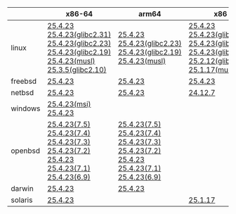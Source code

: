 ||x86-64|arm64|x86|ppc64le|armv7|armel|
| --- | --- | --- | --- | --- | --- | --- |
|linux|[25.4.23](https://github.com/roswell/sbcl_head/releases/download/25.4.23/sbcl-25.4.23-x86-64-linux-binary.tar.bz2)<br />[25.4.23(glibc2.31)](https://github.com/roswell/sbcl_head/releases/download/25.4.23/sbcl-25.4.23-x86-64-linux-glibc2.31-binary.tar.bz2)<br />[25.4.23(glibc2.23)](https://github.com/roswell/sbcl_head/releases/download/25.4.23/sbcl-25.4.23-x86-64-linux-glibc2.23-binary.tar.bz2)<br />[25.4.23(glibc2.19)](https://github.com/roswell/sbcl_head/releases/download/25.4.23/sbcl-25.4.23-x86-64-linux-glibc2.19-binary.tar.bz2)<br />[25.4.23(musl)](https://github.com/roswell/sbcl_head/releases/download/25.4.23/sbcl-25.4.23-x86-64-linux-musl-binary.tar.bz2)<br />[25.3.5(glibc2.10)](https://github.com/roswell/sbcl_head/releases/download/25.3.5/sbcl-25.3.5-x86-64-linux-glibc2.10-binary.tar.bz2)<br />|[25.4.23](https://github.com/roswell/sbcl_head/releases/download/25.4.23/sbcl-25.4.23-arm64-linux-binary.tar.bz2)<br />[25.4.23(glibc2.23)](https://github.com/roswell/sbcl_head/releases/download/25.4.23/sbcl-25.4.23-arm64-linux-glibc2.23-binary.tar.bz2)<br />[25.4.23(glibc2.19)](https://github.com/roswell/sbcl_head/releases/download/25.4.23/sbcl-25.4.23-arm64-linux-glibc2.19-binary.tar.bz2)<br />[25.4.23(musl)](https://github.com/roswell/sbcl_head/releases/download/25.4.23/sbcl-25.4.23-arm64-linux-musl-binary.tar.bz2)<br />|[25.4.23](https://github.com/roswell/sbcl_head/releases/download/25.4.23/sbcl-25.4.23-x86-linux-binary.tar.bz2)<br />[25.4.23(glibc2.31)](https://github.com/roswell/sbcl_head/releases/download/25.4.23/sbcl-25.4.23-x86-linux-glibc2.31-binary.tar.bz2)<br />[25.4.23(glibc2.23)](https://github.com/roswell/sbcl_head/releases/download/25.4.23/sbcl-25.4.23-x86-linux-glibc2.23-binary.tar.bz2)<br />[25.4.23(glibc2.19)](https://github.com/roswell/sbcl_head/releases/download/25.4.23/sbcl-25.4.23-x86-linux-glibc2.19-binary.tar.bz2)<br />[25.2.12(glibc2.10)](https://github.com/roswell/sbcl_head/releases/download/25.2.12/sbcl-25.2.12-x86-linux-glibc2.10-binary.tar.bz2)<br />[25.1.17(musl)](https://github.com/roswell/sbcl_head/releases/download/25.1.17/sbcl-25.1.17-x86-linux-musl-binary.tar.bz2)<br />|[25.4.23](https://github.com/roswell/sbcl_head/releases/download/25.4.23/sbcl-25.4.23-ppc64le-linux-binary.tar.bz2)<br />[25.4.23(glibc2.23)](https://github.com/roswell/sbcl_head/releases/download/25.4.23/sbcl-25.4.23-ppc64le-linux-glibc2.23-binary.tar.bz2)<br />[25.4.23(glibc2.19)](https://github.com/roswell/sbcl_head/releases/download/25.4.23/sbcl-25.4.23-ppc64le-linux-glibc2.19-binary.tar.bz2)<br />|[25.4.23](https://github.com/roswell/sbcl_head/releases/download/25.4.23/sbcl-25.4.23-armv7-linux-binary.tar.bz2)<br />|[25.1.17](https://github.com/roswell/sbcl_head/releases/download/25.1.17/sbcl-25.1.17-armel-linux-binary.tar.bz2)<br />|
|freebsd|[25.4.23](https://github.com/roswell/sbcl_head/releases/download/25.4.23/sbcl-25.4.23-x86-64-freebsd-binary.tar.bz2)<br />|[25.4.23](https://github.com/roswell/sbcl_head/releases/download/25.4.23/sbcl-25.4.23-arm64-freebsd-binary.tar.bz2)<br />|[25.4.23](https://github.com/roswell/sbcl_head/releases/download/25.4.23/sbcl-25.4.23-x86-freebsd-binary.tar.bz2)<br />||||
|netbsd|[25.4.23](https://github.com/roswell/sbcl_head/releases/download/25.4.23/sbcl-25.4.23-x86-64-netbsd-binary.tar.bz2)<br />|[25.4.23](https://github.com/roswell/sbcl_head/releases/download/25.4.23/sbcl-25.4.23-arm64-netbsd-binary.tar.bz2)<br />|[24.12.7](https://github.com/roswell/sbcl_head/releases/download/24.12.7/sbcl-24.12.7-x86-netbsd-binary.tar.bz2)<br />||||
|windows|[25.4.23(msi)](https://github.com/roswell/sbcl_head/releases/download/25.4.23/sbcl-25.4.23-x86-64-windows-binary.msi)<br />[25.4.23](https://github.com/roswell/sbcl_head/releases/download/25.4.23/sbcl-25.4.23-x86-64-windows-binary.tar.bz2)<br />||||||
|openbsd|[25.4.23(7.5)](https://github.com/roswell/sbcl_head/releases/download/25.4.23/sbcl-25.4.23-x86-64-openbsd-7.5-binary.tar.bz2)<br />[25.4.23(7.4)](https://github.com/roswell/sbcl_head/releases/download/25.4.23/sbcl-25.4.23-x86-64-openbsd-7.4-binary.tar.bz2)<br />[25.4.23(7.3)](https://github.com/roswell/sbcl_head/releases/download/25.4.23/sbcl-25.4.23-x86-64-openbsd-7.3-binary.tar.bz2)<br />[25.4.23(7.2)](https://github.com/roswell/sbcl_head/releases/download/25.4.23/sbcl-25.4.23-x86-64-openbsd-7.2-binary.tar.bz2)<br />[25.4.23](https://github.com/roswell/sbcl_head/releases/download/25.4.23/sbcl-25.4.23-x86-64-openbsd-binary.tar.bz2)<br />[25.4.23(7.1)](https://github.com/roswell/sbcl_head/releases/download/25.4.23/sbcl-25.4.23-x86-64-openbsd-7.1-binary.tar.bz2)<br />[25.4.23(6.9)](https://github.com/roswell/sbcl_head/releases/download/25.4.23/sbcl-25.4.23-x86-64-openbsd-6.9-binary.tar.bz2)<br />|[25.4.23(7.5)](https://github.com/roswell/sbcl_head/releases/download/25.4.23/sbcl-25.4.23-arm64-openbsd-7.5-binary.tar.bz2)<br />[25.4.23(7.4)](https://github.com/roswell/sbcl_head/releases/download/25.4.23/sbcl-25.4.23-arm64-openbsd-7.4-binary.tar.bz2)<br />[25.4.23(7.3)](https://github.com/roswell/sbcl_head/releases/download/25.4.23/sbcl-25.4.23-arm64-openbsd-7.3-binary.tar.bz2)<br />[25.4.23(7.2)](https://github.com/roswell/sbcl_head/releases/download/25.4.23/sbcl-25.4.23-arm64-openbsd-7.2-binary.tar.bz2)<br />[25.4.23](https://github.com/roswell/sbcl_head/releases/download/25.4.23/sbcl-25.4.23-arm64-openbsd-binary.tar.bz2)<br />[25.4.23(7.1)](https://github.com/roswell/sbcl_head/releases/download/25.4.23/sbcl-25.4.23-arm64-openbsd-7.1-binary.tar.bz2)<br />[25.4.23(6.9)](https://github.com/roswell/sbcl_head/releases/download/25.4.23/sbcl-25.4.23-arm64-openbsd-6.9-binary.tar.bz2)<br />|||||
|darwin|[25.4.23](https://github.com/roswell/sbcl_head/releases/download/25.4.23/sbcl-25.4.23-x86-64-darwin-binary.tar.bz2)<br />|[25.4.23](https://github.com/roswell/sbcl_head/releases/download/25.4.23/sbcl-25.4.23-arm64-darwin-binary.tar.bz2)<br />|||||
|solaris|[25.4.23](https://github.com/roswell/sbcl_head/releases/download/25.4.23/sbcl-25.4.23-x86-64-solaris-binary.tar.bz2)<br />||[25.1.17](https://github.com/roswell/sbcl_head/releases/download/25.1.17/sbcl-25.1.17-x86-solaris-binary.tar.bz2)<br />||||
